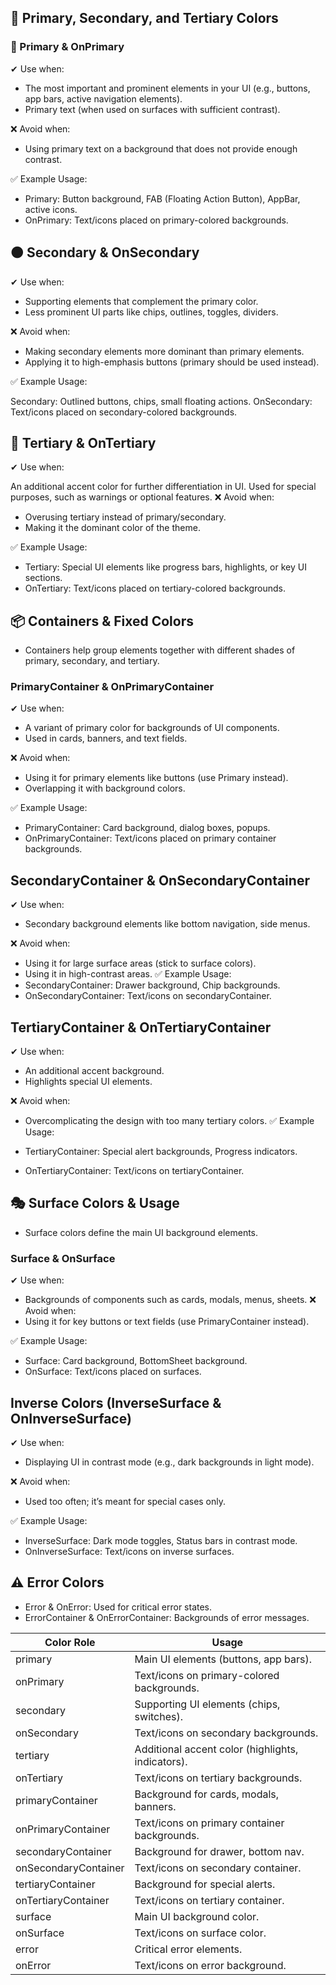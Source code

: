 ## 🚀 Primary, Secondary, and Tertiary Colors
### 🔶 Primary & OnPrimary
✔ Use when:

- The most important and prominent elements in your UI (e.g., buttons, app bars, active navigation elements).
- Primary text (when used on surfaces with sufficient contrast).

❌ Avoid when:
- Using primary text on a background that does not provide enough contrast.

✅ Example Usage:

- Primary: Button background, FAB (Floating Action Button), AppBar, active icons.
- OnPrimary: Text/icons placed on primary-colored backgrounds.

## 🟤 Secondary & OnSecondary
✔ Use when:

- Supporting elements that complement the primary color.
- Less prominent UI parts like chips, outlines, toggles, dividers.

❌ Avoid when:

- Making secondary elements more dominant than primary elements.
- Applying it to high-emphasis buttons (primary should be used instead).

✅ Example Usage:

Secondary: Outlined buttons, chips, small floating actions.
OnSecondary: Text/icons placed on secondary-colored backgrounds.

## 🔷 Tertiary & OnTertiary
✔ Use when:

An additional accent color for further differentiation in UI.
Used for special purposes, such as warnings or optional features.
❌ Avoid when:

- Overusing tertiary instead of primary/secondary.
- Making it the dominant color of the theme.

✅ Example Usage:

- Tertiary: Special UI elements like progress bars, highlights, or key UI sections.
- OnTertiary: Text/icons placed on tertiary-colored backgrounds.
## 📦 Containers & Fixed Colors
- Containers help group elements together with different shades of primary, secondary, and tertiary.

### PrimaryContainer & OnPrimaryContainer
✔ Use when:
- A variant of primary color for backgrounds of UI components.
- Used in cards, banners, and text fields.

❌ Avoid when:

- Using it for primary elements like buttons (use Primary instead).
- Overlapping it with background colors.

✅ Example Usage:
- PrimaryContainer: Card background, dialog boxes, popups.
- OnPrimaryContainer: Text/icons placed on primary container backgrounds.
## SecondaryContainer & OnSecondaryContainer
✔ Use when:
- Secondary background elements like bottom navigation, side menus.

❌ Avoid when:
- Using it for large surface areas (stick to surface colors).
- Using it in high-contrast areas.
✅ Example Usage:
- SecondaryContainer: Drawer background, Chip backgrounds.
- OnSecondaryContainer: Text/icons on secondaryContainer.

## TertiaryContainer & OnTertiaryContainer
✔ Use when:
- An additional accent background.
- Highlights special UI elements.

❌ Avoid when:
- Overcomplicating the design with too many tertiary colors.
✅ Example Usage:

- TertiaryContainer: Special alert backgrounds, Progress indicators.
- OnTertiaryContainer: Text/icons on tertiaryContainer.
## 🎭 Surface Colors & Usage
- Surface colors define the main UI background elements.

### Surface & OnSurface
✔ Use when:
- Backgrounds of components such as cards, modals, menus, sheets.
❌ Avoid when:
- Using it for key buttons or text fields (use PrimaryContainer instead).

✅ Example Usage:
- Surface: Card background, BottomSheet background.
- OnSurface: Text/icons placed on surfaces.
## Inverse Colors (InverseSurface & OnInverseSurface)
✔ Use when:
- Displaying UI in contrast mode (e.g., dark backgrounds in light mode).

❌ Avoid when:
- Used too often; it’s meant for special cases only.

✅ Example Usage:
- InverseSurface: Dark mode toggles, Status bars in contrast mode.
- OnInverseSurface: Text/icons on inverse surfaces.
## ⚠ Error Colors
- Error & OnError: Used for critical error states.
- ErrorContainer & OnErrorContainer: Backgrounds of error messages.

| Color Role    | Usage |
| -------- | ------- |
| primary  | Main UI elements (buttons, app bars).   |
| onPrimary | Text/icons on primary-colored backgrounds.     |
| secondary    | Supporting UI elements (chips, switches).    |
| onSecondary   | Text/icons on secondary backgrounds.    |
| tertiary    |  Additional accent color (highlights, indicators).   |
| onTertiary    |  Text/icons on tertiary backgrounds.   |
| primaryContainer    |  Background for cards, modals, banners.   |
| onPrimaryContainer    |  Text/icons on primary container backgrounds.   |
| secondaryContainer    |  Background for drawer, bottom nav.   |
| onSecondaryContainer    |  Text/icons on secondary container.   |
| tertiaryContainer    |  Background for special alerts.   |
| onTertiaryContainer    |  Text/icons on tertiary container.   |
| surface    |  Main UI background color.   |
| onSurface    |  Text/icons on surface color.   |
| error    |  Critical error elements.   |
| onError    |  Text/icons on error background.   |
